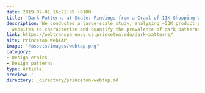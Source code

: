 ```yaml
---
date: 2019-07-01 16:21:59 +0100
title: 'Dark Patterns at Scale: Findings from a Crawl of 11K Shopping Websites'
description: We conducted a large-scale study, analyzing ~53K product pages from ~11K shopping
  websites to characterize and quantify the prevalence of dark patterns.
link: https://webtransparency.cs.princeton.edu/dark-patterns/
site: Princeton WebTAP
image: "/assets/images/webtap.png"
category:
- Design ethics
- Design patterns
type: Article
preview: ''
directory: _directory/princeton-webtap.md
---
```

